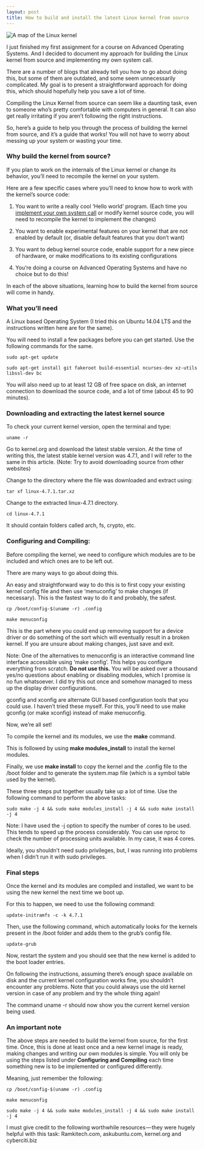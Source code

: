 ```yaml
---
layout: post
title: How to build and install the latest Linux kernel from source
---
```

![A map of the Linux kernel](https://cdn-images-1.medium.com/max/2000/1*4hAdaZsw1dptEybpt56VJQ.gif)

I just finished my first assignment for a course on Advanced Operating Systems. And I decided to document my approach for building the Linux kernel from source and implementing my own system call.

There are a number of blogs that already tell you how to go about doing this, but some of them are outdated, and some seem unnecessarily complicated. My goal is to present a straightforward approach for doing this, which should hopefully help you save a lot of time.

Compiling the Linux Kernel from source can seem like a daunting task, even to someone who’s pretty comfortable with computers in general. It can also get really irritating if you aren’t following the right instructions.

So, here’s a guide to help you through the process of building the kernel from source, and it’s a guide that works! You will not have to worry about messing up your system or wasting your time.

### Why build the kernel from source?
If you plan to work on the internals of the Linux kernel or change its behavior, you’ll need to recompile the kernel on your system.

Here are a few specific cases where you’ll need to know how to work with the kernel’s source code:

1. You want to write a really cool ‘Hello world’ program. (Each time you [implement your own system call](https://mon95.github.io/Implementing-a-system-call-in-linux-kernel-4-7-1/) or modify kernel source code, you will need to recompile the kernel to implement the changes)

2. You want to enable experimental features on your kernel that are not enabled by default (or, disable default features that you don’t want)

3. You want to debug kernel source code, enable support for a new piece of hardware, or make modifications to its existing configurations

4. You’re doing a course on Advanced Operating Systems and have no choice but to do this!

In each of the above situations, learning how to build the kernel from source will come in handy.

### What you’ll need
A Linux based Operating System (I tried this on Ubuntu 14.04 LTS and the instructions written here are for the same).

You will need to install a few packages before you can get started. Use the following commands for the same.

```
sudo apt-get update

sudo apt-get install git fakeroot build-essential ncurses-dev xz-utils libssl-dev bc
```

You will also need up to at least 12 GB of free space on disk, an internet connection to download the source code, and a lot of time (about 45 to 90 minutes).

### Downloading and extracting the latest kernel source
To check your current kernel version, open the terminal and type:

```
uname -r
```

Go to kernel.org and download the latest stable version. At the time of writing this, the latest stable kernel version was 4.7.1, and I will refer to the same in this article. (Note: Try to avoid downloading source from other websites)

Change to the directory where the file was downloaded and extract using:
  
```
tar xf linux-4.7.1.tar.xz
```

Change to the extracted linux-4.7.1 directory.

```
cd linux-4.7.1
```

It should contain folders called arch, fs, crypto, etc.

### Configuring and Compiling:
Before compiling the kernel, we need to configure which modules are to be included and which ones are to be left out.

There are many ways to go about doing this.

An easy and straightforward way to do this is to first copy your existing kernel config file and then use ‘menuconfig’ to make changes (if necessary). This is the fastest way to do it and probably, the safest.

```
cp /boot/config-$(uname -r) .config   

make menuconfig
```

This is the part where you could end up removing support for a device driver or do something of the sort which will eventually result in a broken kernel. If you are unsure about making changes, just save and exit.

Note: One of the alternatives to menuconfig is an interactive command line interface accessible using ‘make config’. This helps you configure everything from scratch. <b>Do not use this.</b> You will be asked over a thousand yes/no questions about enabling or disabling modules, which I promise is no fun whatsoever. I did try this out once and somehow managed to mess up the display driver configurations.

gconfig and xconfig are alternate GUI based configuration tools that you could use. I haven’t tried these myself. For this, you’ll need to use make gconfig (or make xconfig) instead of make menuconfig.

Now, we’re all set!

To compile the kernel and its modules, we use the <b>make</b> command.

This is followed by using <b>make modules_install</b> to install the kernel modules.

Finally, we use <b>make install</b> to copy the kernel and the .config file to the /boot folder and to generate the system.map file (which is a symbol table used by the kernel).

These three steps put together usually take up a lot of time. Use the following command to perform the above tasks:

```
sudo make -j 4 && sudo make modules_install -j 4 && sudo make install -j 4
```

Note: I have used the -j option to specify the number of cores to be used. This tends to speed up the process considerably. You can use nproc to check the number of processing units available. In my case, it was 4 cores.

Ideally, you shouldn’t need sudo privileges, but, I was running into problems when I didn’t run it with sudo privileges.

### Final steps
Once the kernel and its modules are compiled and installed, we want to be using the new kernel the next time we boot up.

For this to happen, we need to use the following command:

```
update-initramfs -c -k 4.7.1   
```

Then, use the following command, which automatically looks for the kernels present in the /boot folder and adds them to the grub’s config file.

```
update-grub  
```

Now, restart the system and you should see that the new kernel is added to the boot loader entries.

On following the instructions, assuming there’s enough space available on disk and the current kernel configuration works fine, you shouldn’t encounter any problems. Note that you could always use the old kernel version in case of any problem and try the whole thing again!

The command uname -r should now show you the current kernel version being used.

### An important note
The above steps are needed to build the kernel from source, for the first time. Once, this is done at least once and a new kernel image is ready, making changes and writing our own modules is simple. You will only be using the steps listed under <b>Configuring and Compiling</b> each time something new is to be implemented or configured differently.

Meaning, just remember the following:

```
cp /boot/config-$(uname -r) .config

make menuconfig

sudo make -j 4 && sudo make modules_install -j 4 && sudo make install -j 4
```

I must give credit to the following worthwhile resources — they were hugely helpful with this task: Ramkitech.com, askubuntu.com, kernel.org and cyberciti.biz
